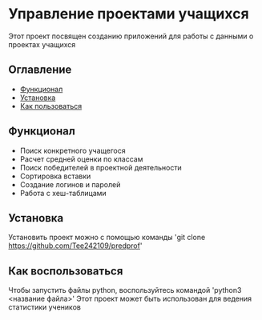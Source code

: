 # Управление проектами учащихся
Этот проект посвящен созданию приложений для работы с данными о проектах учащихся

## Оглавление
- [Функционал](#функционал)
- [Установка](#установка)
- [Как пользоваться](#как-пользоваться)

  
## Функционал
- Поиск конкретного учащегося
- Расчет средней оценки по классам
- Поиск победителей в проектной деятельности
- Сортировка вставки
- Создание логинов и паролей
- Работа с хеш-таблицами


## Установка
Установить проект можно с помощью команды
'git clone https://github.com/Tee242109/predprof'


## Как воспользоваться
Чтобы запустить файлы python, воспользуйтесь командой 
'python3 <название файла>'
Этот проект может быть использован для ведения статистики учеников

